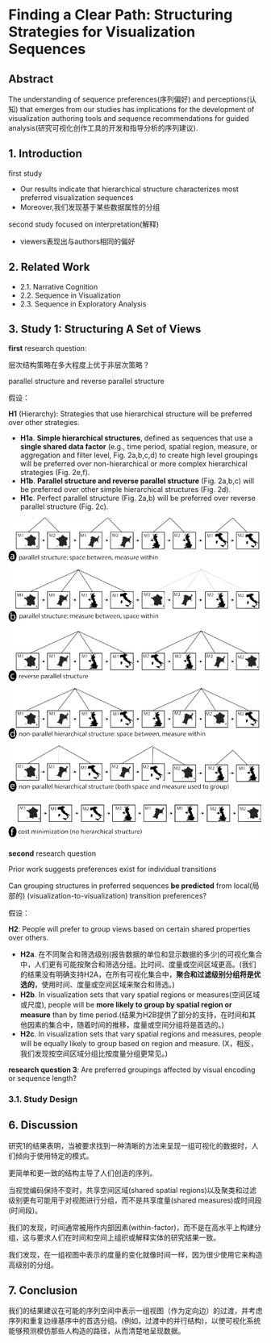 # Finding a Clear Path: Structuring Strategies for Visualization Sequences

## Abstract

The understanding of sequence preferences(序列偏好) and perceptions(认知) that emerges from our studies has implications for the development of visualization
authoring tools and sequence recommendations for guided analysis(研究可视化创作工具的开发和指导分析的序列建议).

## 1. Introduction

first study

- Our results indicate that hierarchical structure characterizes most preferred visualization sequences
- Moreover,我们发现基于某些数据属性的分组

second study focused on interpretation(解释)

- viewers表现出与authors相同的偏好

## 2. Related Work

- 2.1. Narrative Cognition
- 2.2. Sequence in Visualization
- 2.3. Sequence in Exploratory Analysis

## 3. Study 1: Structuring A Set of Views

**first** research question:

层次结构策略在多大程度上优于非层次策略？

parallel structure and reverse parallel structure

假设：

**H1** (Hierarchy): Strategies that use hierarchical structure will be preferred over other strategies.

- **H1a**. **Simple hierarchical structures**, defined as sequences
that use a **single shared data factor** (e.g., time period,
spatial region, measure, or aggregation and filter level,
Fig. 2a,b,c,d) to create high level groupings will be preferred
over non-hierarchical or more complex hierarchical strategies
(Fig. 2e,f).
- **H1b**. **Parallel structure and reverse parallel structure**
(Fig. 2a,b,c) will be preferred over other simple hierarchical
structures (Fig. 2d).
- **H1c**. Perfect parallel structure (Fig. 2a,b) will be preferred
over reverse parallel structure (Fig. 2c).

![avatar](.\res\1.png)

**second** research question

Prior work suggests preferences exist for individual transitions

Can grouping structures in preferred sequences **be predicted** from local(局部的) (visualization-to-visualization) transition preferences?

假设：

**H2**: People will prefer to group views based on certain shared properties over others.

- **H2a**. 在不同聚合和筛选级别(报告数据的单位和显示数据的多少)的可视化集合中，人们更有可能按聚合和筛选分组。比时间、度量或空间区域更高。(我们的结果没有明确支持H2A，在所有可视化集合中，**聚合和过滤级别分组将是优选的**，使用时间、度量或空间区域来聚合和筛选。)
- **H2b**. In visualization sets that vary spatial regions or measures(空间区域或尺度), people will be **more likely to group by spatial region
or measure** than by time period.(结果为H2B提供了部分的支持，在时间和其他因素的集合中，随着时间的推移，度量或空间分组将是首选的。)
- **H2c**. In visualization sets that vary spatial regions and measures, people will be equally likely to group based on region
and measure. (X，相反，我们发现按空间区域分组比按度量分组更常见。)

**research question 3**: Are preferred groupings affected
by visual encoding or sequence length?

### 3.1. Study Design

## 6. Discussion

研究1的结果表明，当被要求找到一种清晰的方法来呈现一组可视化的数据时，人们倾向于使用特定的模式。

更简单和更一致的结构主导了人们创造的序列。

当视觉编码保持不变时，共享空间区域(shared spatial regions)以及聚类和过滤级别更有可能用于对视图进行分组，而不是共享度量(shared measures)或时间段(时间段)。

我们的发现，时间通常被用作内部因素(within-factor)，而不是在高水平上构建分组，这与要求人们在时间和空间上组织或解释实体的研究结果一致。

我们发现，在一组视图中表示的度量的变化就像时间一样，因为很少使用它来构造高级别的分组。

## 7. Conclusion

我们的结果建议在可能的序列空间中表示一组视图（作为定向边）的过渡，并考虑序列和重复边缘基序中的首选分组。(例如，过渡中的并行结构)，以使可视化系统能够预测模仿那些人构造的路径，从而清楚地呈现数据。
